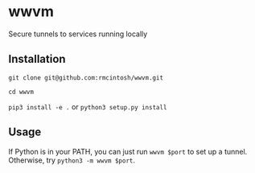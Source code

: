 # wwvm

Secure tunnels to services running locally

## Installation

`git clone git@github.com:rmcintosh/wwvm.git`

`cd wwvm`

`pip3 install -e .` or `python3 setup.py install`

## Usage

If Python is in your PATH, you can just run `wwvm $port` to set up a tunnel. Otherwise, try `python3 -m wwvm $port`.
